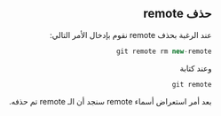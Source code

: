 <div dir = "rtl">

## حذف remote

عند الرغبة بحذف remote نقوم بإدخال الأمر التالي:
```c#
git remote rm new-remote
```
وعند كتابة
```c#
git remote
```
بعد أمر استعراض أسماء remote  سنجد أن الـ remote  تم حذفه.

</div>
